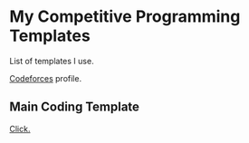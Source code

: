 # My Competitive Programming Templates
List of templates I use.

[Codeforces](https://codeforces.com/profile/last.attempt) profile.

## Main Coding Template
[Click.](https://github.com/siddharth-ruria/competitive-progamming-templates/blob/main/main-contest-template/main.cpp)
